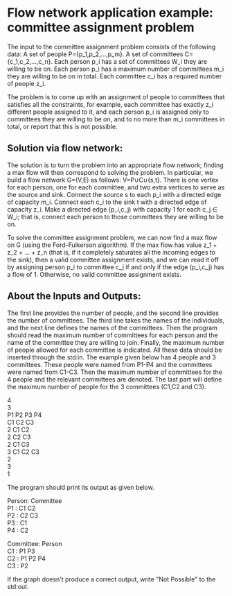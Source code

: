 # Flow network application example: committee assignment problem

The input to the committee assignment problem consists of the following data: 
	A set of people P={p_1,p_2,...,p_m}. 
	A set of committees C={c_1,c_2,...,c_n}. 
	Each person p_i has a set of committees W_i they are willing to be on. 
	Each person p_i has a maximum number of committees m_i they are willing to be on in total. 
	Each committee c_i has a required number of people z_i. 

The problem is to come up with an assignment of people to committees that satisfies all the constraints, for example, each committee has exactly z_i different people assigned to it, and each person p_i is assigned only to committees they are willing to be on, and to no more than m_i committees in total, or report that this is not possible.


## Solution via flow network:

The solution is to turn the problem into an appropriate flow network; finding a max flow will then correspond to solving the problem. In particular, we build a flow network G=(V,E)  as follows:
	V=P∪C∪{s,t}. There is one vertex for each person, one for each committee, and two extra vertices to serve as the source and sink.
	Connect the source s to each p_i with a directed edge of capacity m_i.
	Connect each c_i to the sink t with a directed edge of capacity z_i.
	Make a directed edge (p_i,c_j) with capacity 1 for each c_j ∈ W_i; that is, connect each person to those committees they are willing to be on.

To solve the committee assignment problem, we can now find a max flow on G (using the Ford-Fulkerson algorithm). If the max flow has value z_1 + z_2 + ... + z_n (that is, if it completely saturates all the incoming edges to the sink), then a valid committee assignment exists, and we can read it off by assigning person p_i to committee c_j if and only if the edge (p_i,c_j) has a flow of 1. Otherwise, no valid committee assignment exists.


## About the Inputs and Outputs:

The first line provides the number of people, and the second line provides the number of committees. The third line takes the names of the individuals, and the next line defines the names of the committees. Then the program should read the maximum number of committees for each person and the name of the committee they are willing to join. Finally, the maximum number of people allowed for each committee is indicated. All these data should be inserted through the std:in.
The example given below has 4 people and 3 committees. These people were named from P1-P4 and the committees were named from C1-C3. Then the maximum number of committees for the 4 people and the relevant committees are denoted. The last part will define the maximum number of people for the 3 committees (C1,C2 and C3).

4 \
3 \
P1 P2 P3 P4 \
C1 C2 C3 \
2 C1 C2 \
2 C2 C3 \
2 C1 C3 \
3 C1 C2 C3 \
2 \
3 \
1


The program should print its output as given below.

Person: Committee \
P1 : C1 C2 \
P2 : C2 C3 \
P3 : C1 \
P4 : C2

Committee: Person \
C1 : P1 P3 \
C2 : P1 P2 P4 \
C3 : P2


If the graph doesn't produce a correct output, write "Not Possible" to the std:out.
